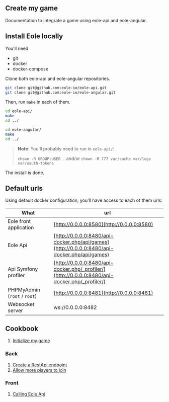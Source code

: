 ## Create my game

Documentation to integrate a game using eole-api and eole-angular.


## Install Eole locally

You'll need

- git
- docker
- docker-compose

Clone both eole-api and eole-angular repositories.

``` bash
git clone git@github.com:eole-io/eole-api.git
git clone git@github.com:eole-io/eole-angular.git
```

Then, run `make` in each of them.

``` bash
cd eole-api/
make
cd ../

cd eole-angular/
make
cd ../
```

> **Note**:
> You'll probably need to run in `eole-api/`:
>
> `chown -R GROUP:USER .` and/or `chown -R 777 var/cache var/logs var/oauth-tokens`

The install is done.


## Default urls

Using default docker configuration, you'll have access to each of them urls:

What                               | url
---------------------------------- | -----------------------------
Eole front application             | [http://0.0.0.0:8580](http://0.0.0.0:8580)
Eole Api                           | [http://0.0.0.0:8480/api-docker.php/api/games](http://0.0.0.0:8480/api-docker.php/api/games)
Api Symfony profiler               | [http://0.0.0.0:8480/api-docker.php/_profiler/](http://0.0.0.0:8480/api-docker.php/_profiler/)
PHPMyAdmin (`root` / `root`)       | [http://0.0.0.0:8481](http://0.0.0.0:8481)
Websocket server                   | ws://0.0.0.0:8482


## Cookbook

1. [Initialize my game](initialize)

### Back

1. [Create a RestApi endpoint](create-rest-api-endpoint)
1. [Allow more players to join](allow-more-players-to-join)

### Front

1. [Calling Eole Api](calling-eole-api)
